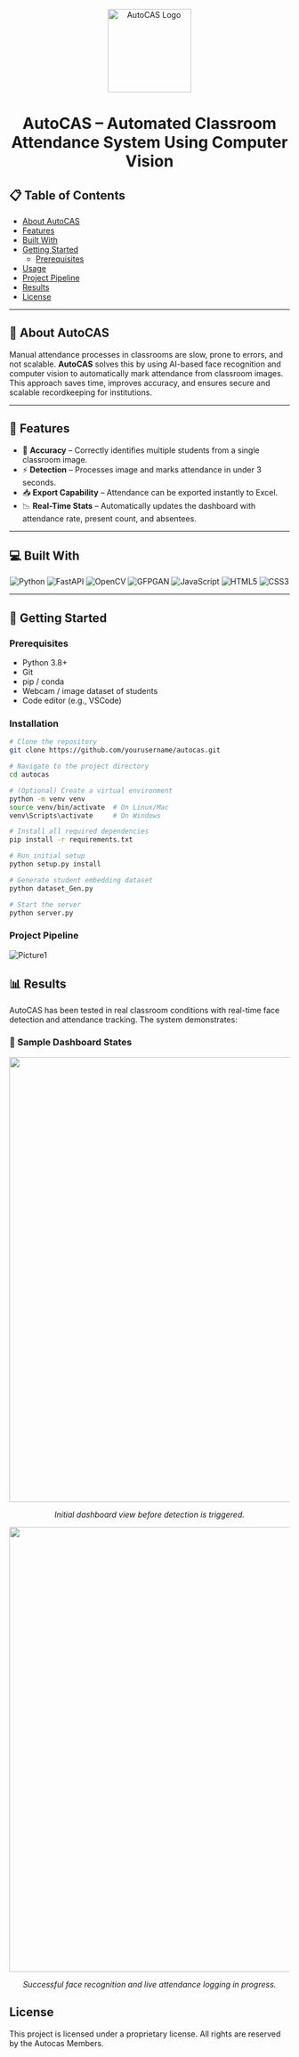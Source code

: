 <p align="center">
  <img src="https://github.com/user-attachments/assets/40f71f92-046a-416c-bbf7-822ff0fbc5a5" alt="AutoCAS Logo" width="150" />
</p>

<h1 align="center" id="title">AutoCAS – Automated Classroom Attendance System Using Computer Vision</h1>

<h2>📋 Table of Contents</h2>

- [About AutoCAS](#about-autocas)
- [Features](#features)
- [Built With](#built-with)
- [Getting Started](#getting-started)
  - [Prerequisites](#prerequisites)
- [Usage](#usage)
- [Project Pipeline](#project-pipeline)
- [Results](#results)
- [License](#license)


---

## 🧠 About AutoCAS

Manual attendance processes in classrooms are slow, prone to errors, and not scalable. **AutoCAS** solves this by using AI-based face recognition and computer vision to automatically mark attendance from classroom images. This approach saves time, improves accuracy, and ensures secure and scalable recordkeeping for institutions.

---

## 🧐 Features

- 🎯 **Accuracy** – Correctly identifies multiple students from a single classroom image.
- ⚡ **Detection** – Processes image and marks attendance in under 3 seconds.
- 📥 **Export Capability** – Attendance can be exported instantly to Excel.
- 📉 **Real-Time Stats** – Automatically updates the dashboard with attendance rate, present count, and absentees.


---

## 💻 Built With

<p align="center">
  <img src="https://img.shields.io/badge/Python-3776AB?style=for-the-badge&logo=python&logoColor=white" alt="Python">
  <img src="https://img.shields.io/badge/FastAPI-005571?style=for-the-badge&logo=fastapi&logoColor=white" alt="FastAPI">
  <img src="https://img.shields.io/badge/OpenCV-5C3EE8?style=for-the-badge&logo=opencv&logoColor=white" alt="OpenCV">
  <img src="https://img.shields.io/badge/GFPGAN-AI-orange?style=for-the-badge" alt="GFPGAN">
  <img src="https://img.shields.io/badge/JavaScript-F7DF1E?style=for-the-badge&logo=javascript&logoColor=black" alt="JavaScript">
  <img src="https://img.shields.io/badge/HTML5-E34F26?style=for-the-badge&logo=html5&logoColor=white" alt="HTML5">
  <img src="https://img.shields.io/badge/CSS3-1572B6?style=for-the-badge&logo=css3&logoColor=white" alt="CSS3">
</p>


---

## 🚀 Getting Started

### Prerequisites

- Python 3.8+
- Git
- pip / conda
- Webcam / image dataset of students
- Code editor (e.g., VSCode)

### Installation

```bash
# Clone the repository
git clone https://github.com/yourusername/autocas.git

# Navigate to the project directory
cd autocas

# (Optional) Create a virtual environment
python -m venv venv
source venv/bin/activate  # On Linux/Mac
venv\Scripts\activate     # On Windows

# Install all required dependencies
pip install -r requirements.txt

# Run initial setup
python setup.py install

# Generate student embedding dataset
python dataset_Gen.py

# Start the server
python server.py
```

### Project Pipeline

![Picture1](https://github.com/user-attachments/assets/83562cfc-8d8f-42f1-9600-f5723183c32b)

## 📊 Results

AutoCAS has been tested in real classroom conditions with real-time face detection and attendance tracking. The system demonstrates:

### 📸 Sample Dashboard States

<p align="center">
  <img src="https://github.com/user-attachments/assets/c44a47f4-1712-4329-9279-e44c16cb845a" width="800"/>
</p>
<p align="center"><i>Initial dashboard view before detection is triggered.</i></p>

<p align="center">
  <img src="https://github.com/user-attachments/assets/8a55a111-5848-4abd-8f12-371ba7b255f5" width="800"/>
</p>
<p align="center"><i>Successful face recognition and live attendance logging in progress.</i></p>


## License

This project is licensed under a proprietary license. All rights are reserved by the Autocas Members.








